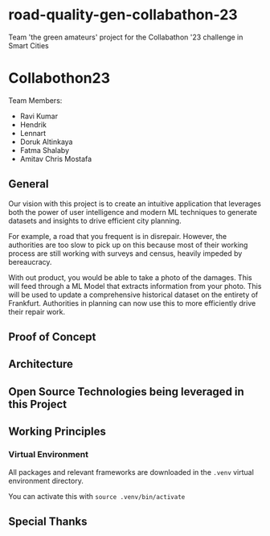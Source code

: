 # road-quality-gen-collabathon-23
Team 'the green amateurs' project for the Collabathon '23 challenge in Smart Cities

# Collabothon23

Team Members:
- Ravi Kumar
- Hendrik
- Lennart 
- Doruk Altinkaya
- Fatma Shalaby
- Amitav Chris Mostafa

## General

Our vision with this project is to create an intuitive application that leverages both the power of user intelligence and modern ML techniques to generate datasets and insights to drive efficient city planning.

For example, a road that you frequent is in disrepair. However, the authorities are too slow to pick up on this because most of their working process are still working with surveys and census, heavily impeded by bereaucracy. 

With out product, you would be able to take a photo of the damages. This will feed through a ML Model that extracts information from your photo. This will be used to update a comprehensive historical dataset on the entirety of Frankfurt. Authorities in planning can now use this to more efficiently drive their repair work. 

## Proof of Concept

## Architecture

## Open Source Technologies being leveraged in this Project

## Working Principles

### Virtual Environment

All packages and relevant frameworks are downloaded in the `.venv` virtual environment directory. 

You can activate this with `source .venv/bin/activate`




## Special Thanks 

